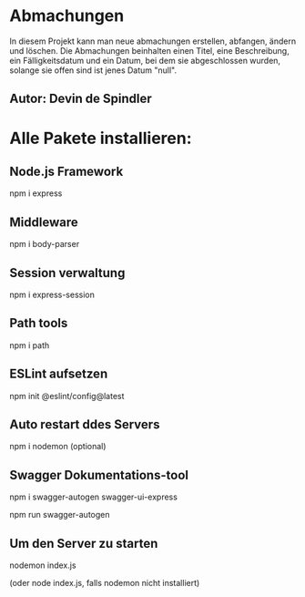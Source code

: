 # Abmachungen
In diesem Projekt kann man neue abmachungen erstellen, abfangen, ändern und löschen.
Die Abmachungen beinhalten einen Titel, eine Beschreibung, ein Fälligkeitsdatum und
ein Datum, bei dem sie abgeschlossen wurden, solange sie offen sind ist jenes Datum "null".
## Autor: Devin de Spindler

# Alle Pakete installieren:

## Node.js Framework
npm i express

## Middleware
npm i body-parser

## Session verwaltung
npm i express-session

## Path tools
npm i path

## ESLint aufsetzen
npm init @eslint/config@latest

## Auto restart ddes Servers
npm i nodemon (optional)

## Swagger Dokumentations-tool
npm i swagger-autogen swagger-ui-express

npm run swagger-autogen

## Um den Server zu starten
nodemon index.js

(oder node index.js, falls nodemon nicht installiert)
